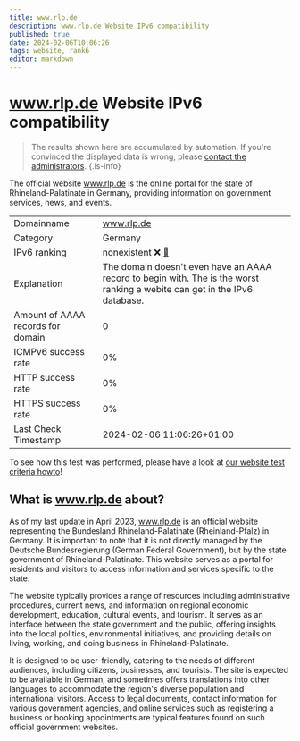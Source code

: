 ```yaml
---
title: www.rlp.de
description: www.rlp.de Website IPv6 compatibility
published: true
date: 2024-02-06T10:06:26
tags: website, rank6
editor: markdown
---
```


# www.rlp.de Website IPv6 compatibility

> The results shown here are accumulated by automation. If you're convinced the displayed data is wrong, please [contact the administrators](/howto/chat). 
{.is-info}

The official website www.rlp.de is the online portal for the state of Rhineland-Palatinate in Germany, providing information on government services, news, and events.


|   |   |
| - | - |
| Domainname | www.rlp.de
| Category | Germany |
| IPv6 ranking | nonexistent :x: [🔗](/howto/ranking) |
| Explanation | The domain doesn't even have an AAAA record to begin with. The is the worst ranking a webite can get in the IPv6 database. |
| Amount of AAAA records for domain | 0 |
| ICMPv6 success rate | 0%|
| HTTP success rate | 0% |
| HTTPS success rate | 0% |
| Last Check Timestamp | 2024-02-06 11:06:26+01:00 |

To see how this test was performed, please have a look at [our website test criteria howto](/howto/testcriteria/website)!


## What is www.rlp.de about?
As of my last update in April 2023, www.rlp.de is an official website representing the Bundesland Rhineland-Palatinate (Rheinland-Pfalz) in Germany. It is important to note that it is not directly managed by the Deutsche Bundesregierung (German Federal Government), but by the state government of Rhineland-Palatinate. This website serves as a portal for residents and visitors to access information and services specific to the state.

The website typically provides a range of resources including administrative procedures, current news, and information on regional economic development, education, cultural events, and tourism. It serves as an interface between the state government and the public, offering insights into the local politics, environmental initiatives, and providing details on living, working, and doing business in Rhineland-Palatinate.

It is designed to be user-friendly, catering to the needs of different audiences, including citizens, businesses, and tourists. The site is expected to be available in German, and sometimes offers translations into other languages to accommodate the region's diverse population and international visitors. Access to legal documents, contact information for various government agencies, and online services such as registering a business or booking appointments are typical features found on such official government websites.


